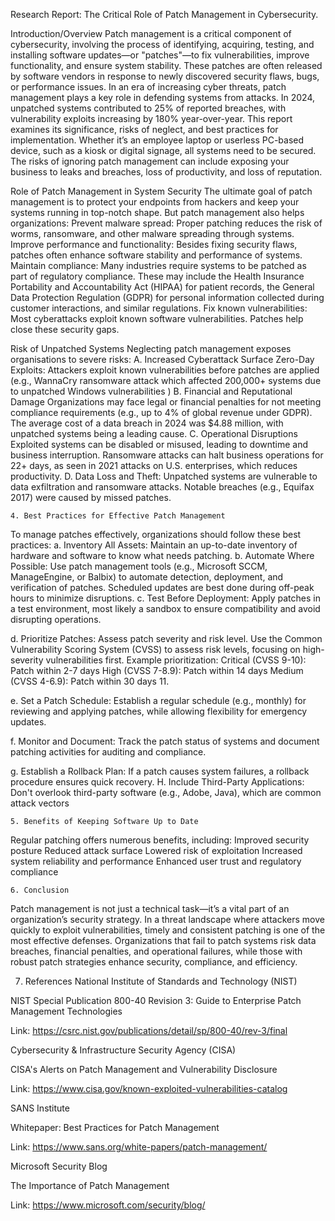 Research Report: The Critical Role of Patch Management in Cybersecurity.

 Introduction/Overview
Patch management is a critical component of cybersecurity, involving the process of identifying, acquiring, testing, and installing software updates—or "patches"—to fix vulnerabilities, improve functionality, and ensure system stability. 
These patches are often released by software vendors in response to newly discovered security flaws, bugs, or performance issues. In an era of increasing cyber threats, patch management plays a key role in defending systems from attacks. In 2024, unpatched systems contributed to 25% of reported breaches, with vulnerability exploits increasing by 180% year-over-year. This report examines its significance, risks of neglect, and best practices for implementation.
Whether it’s an employee laptop or userless PC-based device, such as a kiosk or digital signage, all systems need to be secured. The risks of ignoring patch management can include exposing your business to leaks and breaches, loss of productivity, and loss of reputation.


Role of Patch Management in System Security
The ultimate goal of patch management is to protect your endpoints from hackers and keep your systems running in top-notch shape. But patch management also helps organizations:
Prevent malware spread: Proper patching reduces the risk of worms, ransomware, and other malware spreading through systems.
Improve performance and functionality: Besides fixing security flaws, patches often enhance software stability and performance of systems.
Maintain compliance: Many industries require systems to be patched as part of regulatory compliance. These may include the Health Insurance Portability and Accountability Act (HIPAA) for patient records, the General Data Protection Regulation (GDPR) for personal information collected during customer interactions, and similar regulations.
Fix known vulnerabilities: Most cyberattacks exploit known software vulnerabilities. Patches help close these security gaps.


Risk of Unpatched Systems
Neglecting patch management exposes organisations to severe risks:
A. Increased Cyberattack Surface
Zero-Day Exploits: Attackers exploit known vulnerabilities before patches are applied (e.g., WannaCry ransomware attack which affected 200,000+ systems due to unpatched Windows vulnerabilities )
B. Financial and Reputational Damage
Organizations may face legal or financial penalties for not meeting compliance requirements (e.g., up to 4% of global revenue under GDPR). 
The average cost of a data breach in 2024 was $4.88 million, with unpatched systems being a leading cause.
C. Operational Disruptions
Exploited systems can be disabled or misused, leading to downtime and business interruption. Ransomware attacks can halt business operations for 22+ days, as seen in 2021 attacks on U.S. enterprises, which reduces productivity.
D. Data Loss and Theft: 
Unpatched systems are vulnerable to data exfiltration and ransomware attacks. Notable breaches (e.g., Equifax 2017) were caused by missed patches.

    4. Best Practices for Effective Patch Management
To manage patches effectively, organizations should follow these best practices:
a. Inventory All Assets: Maintain an up-to-date inventory of hardware and software to know what needs patching.
b. Automate Where Possible: Use patch management tools (e.g., Microsoft SCCM, ManageEngine, or Balbix) to automate detection, deployment, and verification of patches. Scheduled updates are best done during off-peak hours to minimize disruptions.
c. Test Before Deployment: Apply patches in a test environment, most likely a sandbox to ensure compatibility and avoid disrupting operations.


d. Prioritize Patches: Assess patch severity and risk level. Use the Common Vulnerability Scoring System (CVSS) to assess risk levels, focusing on high-severity vulnerabilities first.  Example prioritization:
Critical (CVSS 9-10): Patch within 2-7 days
High (CVSS 7-8.9): Patch within 14 days
Medium (CVSS 4-6.9): Patch within 30 days 11.


e. Set a Patch Schedule:  Establish a regular schedule (e.g., monthly) for reviewing and applying patches, while allowing flexibility for emergency updates.


f. Monitor and Document: Track the patch status of systems and document patching activities for auditing and compliance.


g. Establish a Rollback Plan: If a patch causes system failures, a rollback procedure ensures quick recovery.
H. Include Third-Party Applications: Don't overlook third-party software (e.g., Adobe, Java), which are common attack vectors

    5. Benefits of Keeping Software Up to Date
Regular patching offers numerous benefits, including:
Improved security posture
Reduced attack surface
Lowered risk of exploitation
Increased system reliability and performance
Enhanced user trust and regulatory compliance

    6. Conclusion
Patch management is not just a technical task—it’s a vital part of an organization’s security strategy. In a threat landscape where attackers move quickly to exploit vulnerabilities, timely and consistent patching is one of the most effective defenses. Organizations that fail to patch systems risk data breaches, financial penalties, and operational failures, while those with robust patch strategies enhance security, compliance, and efficiency.

7. References
National Institute of Standards and Technology (NIST)


NIST Special Publication 800-40 Revision 3: Guide to Enterprise Patch Management Technologies


Link: https://csrc.nist.gov/publications/detail/sp/800-40/rev-3/final


Cybersecurity & Infrastructure Security Agency (CISA)


CISA's Alerts on Patch Management and Vulnerability Disclosure


Link: https://www.cisa.gov/known-exploited-vulnerabilities-catalog


SANS Institute


Whitepaper: Best Practices for Patch Management


Link: https://www.sans.org/white-papers/patch-management/


Microsoft Security Blog


The Importance of Patch Management


Link: https://www.microsoft.com/security/blog/
